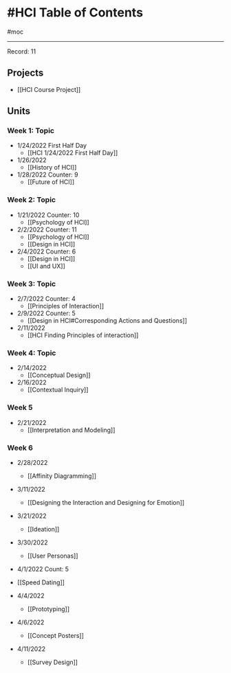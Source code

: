 # #HCI Table of Contents
#moc 

---

Record: 11

## Projects
- [[HCI Course Project]]

## Units
### Week 1: Topic
- 1/24/2022 First Half Day
	- [[HCI 1/24/2022 First Half Day]]
- 1/26/2022
	- [[History of HCI]]
- 1/28/2022 Counter: 9
	- [[Future of HCI]]

### Week 2: Topic
- 1/21/2022 Counter: 10
	- [[Psychology of HCI]]
- 2/2/2022 Counter: 11
	- [[Psychology of HCI]]
	- [[Design in HCI]]
- 2/4/2022 Counter: 6
	- [[Design in HCI]]
	- [[UI and UX]]

### Week 3: Topic
- 2/7/2022 Counter: 4
	- [[Principles of Interaction]]
- 2/9/2022 Counter: 5
	- [[Design in HCI#Corresponding Actions and Questions]]
- 2/11/2022
	- [[HCI Finding Principles of interaction]]

### Week 4: Topic
- 2/14/2022
	- [[Conceptual Design]]
- 2/16/2022
	- [[Contextual Inquiry]]

### Week 5
- 2/21/2022
	- [[Interpretation and Modeling]]


### Week 6
- 2/28/2022
	- [[Affinity Diagramming]]

- 3/11/2022
	- [[Designing the Interaction and Designing for Emotion]]


- 3/21/2022
	- [[Ideation]]

- 3/30/2022
	- [[User Personas]]

- 4/1/2022 Count: 5
- [[Speed Dating]]

- 4/4/2022
	- [[Prototyping]]

- 4/6/2022 
	- [[Concept Posters]]


- 4/11/2022
	- [[Survey Design]]